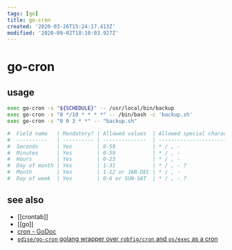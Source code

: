 ```yaml
---
tags: [go]
title: go-cron
created: '2020-03-26T15:24:17.413Z'
modified: '2020-09-02T18:10:03.927Z'
---
```


# go-cron

## usage
```sh
exec go-cron -s "${SCHEDULE}" -- /usr/local/bin/backup
exec go-cron -s "0 */10 * * * *" -- /bin/bash -c 'backup.sh'
exec go-cron -s "0 0 3 * *" -- "backup.sh"

#  Field name   | Mandatory? | Allowed values  | Allowed special characters
#  ----------   | ---------- | --------------  | --------------------------
#  Seconds      | Yes        | 0-59            | * / , -
#  Minutes      | Yes        | 0-59            | * / , -
#  Hours        | Yes        | 0-23            | * / , -
#  Day of month | Yes        | 1-31            | * / , - ?
#  Month        | Yes        | 1-12 or JAN-DEC | * / , -
#  Day of week  | Yes        | 0-6 or SUN-SAT  | * / , - ?
```

## see also
- [[crontab]]
- [[go]]
- [cron - GoDoc](https://godoc.org/github.com/robfig/cron)
- [`odise/go-cron` golang wrapper over `robfig/cron` and `os/exec` as a cron](https://github.com/odise/go-cron)
